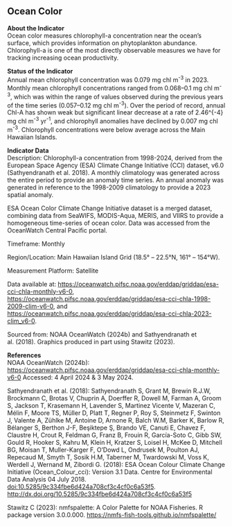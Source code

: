 ## Ocean Color

**About the Indicator**  
Ocean color measures chlorophyll-a concentration near the ocean’s
surface, which provides information on phytoplankton abundance.
Chlorophyll-a is one of the most directly observable measures we have
for tracking increasing ocean productivity.

**Status of the Indicator**  
Annual mean chlorophyll concentration was 0.079 mg chl m<sup>-3</sup> in
2023. Monthly mean chlorophyll concentrations ranged from 0.068–0.1 mg
chl m<sup>-3</sup>, which was within the range of values observed during
the previous years of the time series (0.057–0.12 mg chl
m<sup>-3</sup>). Over the period of record, annual Chl-A has shown weak
but significant linear decrease at a rate of 2.46^{-4} mg chl
m<sup>-3</sup> yr<sup>-1</sup>, and chlorophyll anomalies have declined
by 0.007 mg chl m<sup>-3</sup>. Chlorophyll concentrations were below
average across the Main Hawaiian Islands.

**Indicator Data**  
Description: Chlorophyll-a concentration from 1998-2024, derived from
the European Space Agency (ESA) Climate Change Initiative (CCI) dataset,
v6.0 (Sathyendranath et al. 2018). A monthly climatology was generated
across the entire period to provide an anomaly time series. An annual
anomaly was generated in reference to the 1998-2009 climatology to
provide a 2023 spatial anomaly.

ESA Ocean Color Climate Change Initiative dataset is a merged dataset,
combining data from SeaWIFS, MODIS-Aqua, MERIS, and VIIRS to provide a
homogeneous time-series of ocean color. Data was accessed from the
OceanWatch Central Pacific portal.

Timeframe: Monthly

Region/Location: Main Hawaiian Island Grid (18.5° – 22.5°N, 161° –
154°W).

Measurement Platform: Satellite

Data available at:
<https://oceanwatch.pifsc.noaa.gov/erddap/griddap/esa-cci-chla-monthly-v6-0>,
<https://oceanwatch.pifsc.noaa.gov/erddap/griddap/esa-cci-chla-1998-2009-clim-v6-0>,
and
<https://oceanwatch.pifsc.noaa.gov/erddap/griddap/esa-cci-chla-2023-clim_v6-0>.

Sourced from: NOAA OceanWatch (2024b) and Sathyendranath et al. (2018).
Graphics produced in part using Stawitz (2023).

**References**  
NOAA OceanWatch (2024b):
<https://oceanwatch.pifsc.noaa.gov/erddap/griddap/esa-cci-chla-monthly-v6-0>
Accessed: 4 April 2024 & 3 May 2024.

Sathyendranath et al. (2018): Sathyendranath S, Grant M, Brewin R.J.W,
Brockmann C, Brotas V, Chuprin A, Doerffer R, Dowell M, Farman A, Groom
S, Jackson T, Krasemann H, Lavender S, Martinez Vicente V, Mazeran C,
Mélin F, Moore TS, Müller D, Platt T, Regner P, Roy S, Steinmetz F,
Swinton J, Valente A, Zühlke M, Antoine D, Arnone R, Balch W.M, Barker
K, Barlow R, Bélanger S, Berthon J-F, Beşiktepe Ş, Brando VE, Canuti E,
Chavez F, Claustre H, Crout R, Feldman G, Franz B, Frouin R, García-Soto
C, Gibb SW, Gould R, Hooker S, Kahru M, Klein H, Kratzer S, Loisel H,
McKee D, Mitchell BG, Moisan T, Muller-Karger F, O’Dowd L, Ondrusek M,
Poulton AJ, Repecaud M, Smyth T, Sosik H.M, Taberner M, Twardowski M,
Voss K, Werdell J, Wernand M, Zibordi G. (2018): ESA Ocean Colour
Climate Change Initiative (Ocean\_Colour\_cci): Version 3.1 Data. Centre
for Environmental Data Analysis 04 July 2018.
<doi:10.5285/9c334fbe6d424a708cf3c4cf0c6a53f5>.
<http://dx.doi.org/10.5285/9c334fbe6d424a708cf3c4cf0c6a53f5>

Stawitz C (2023): nmfspalette: A Color Palette for NOAA Fisheries. R
package version 3.0.0.000.
<https://nmfs-fish-tools.github.io/nmfspalette/>
